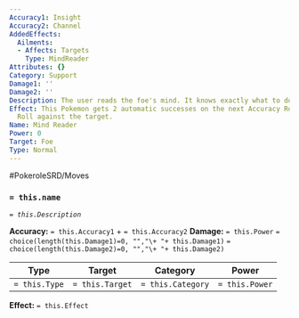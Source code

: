 ```yaml
---
Accuracy1: Insight
Accuracy2: Channel
AddedEffects:
  Ailments:
  - Affects: Targets
    Type: MindReader
Attributes: {}
Category: Support
Damage1: ''
Damage2: ''
Description: The user reads the foe's mind. It knows exactly what to do next.
Effect: This Pokemon gets 2 automatic successes on the next Accuracy Roll or Evasion
  Roll against the target.
Name: Mind Reader
Power: 0
Target: Foe
Type: Normal
---
```


#PokeroleSRD/Moves

### `= this.name` 
*`= this.Description`*

**Accuracy:** `= this.Accuracy1` + `= this.Accuracy2`
**Damage:** `= this.Power` `= choice(length(this.Damage1)=0, "","\+ "+ this.Damage1)` `= choice(length(this.Damage2)=0, "","\+ "+ this.Damage2)`

| Type          | Target          | Category          | Power          |
| ------------- | --------------- | ----------------  | -------------- |
| `= this.Type` | `= this.Target` | `= this.Category` | `= this.Power` | 

**Effect:** `= this.Effect`